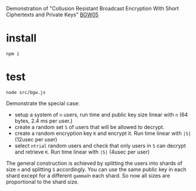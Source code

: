 Demonstration of "Collusion Resistant Broadcast Encryption With
Short Ciphertexts and Private Keys" [BGW05](https://eprint.iacr.org/2005/018.pdf)

# install
```
npm i
```

# test
```
node src/bgw.js
```
Demonstrate the special case:
* setup a system of `n` users, run time and public key size linear with `n` (64 bytes, 2.4 ms per user.)
* create a random set `S` of users that will be allowed to decrypt.
* create a random encryption key `K` and encrypt it. Run time linear with `|S|` (12usec per user)
* select `ntrial` random users and check that only users in `S` can decrypt and retrieve `K`. Run time linear with `|S|` (4usec per user)

The general construction is achieved by splitting the users into shards of size `n` and splitting `S` accordingly. You can use the same public key in each shard except for a different `gamma`in each shard. So now all sizes are proportional to the shard size. 
